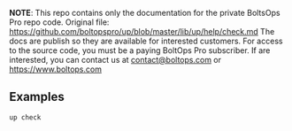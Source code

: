 <!-- note marker start -->
**NOTE**: This repo contains only the documentation for the private BoltsOps Pro repo code.
Original file: https://github.com/boltopspro/up/blob/master/lib/up/help/check.md
The docs are publish so they are available for interested customers.
For access to the source code, you must be a paying BoltOps Pro subscriber.
If are interested, you can contact us at contact@boltops.com or https://www.boltops.com

<!-- note marker end -->

## Examples

    up check
